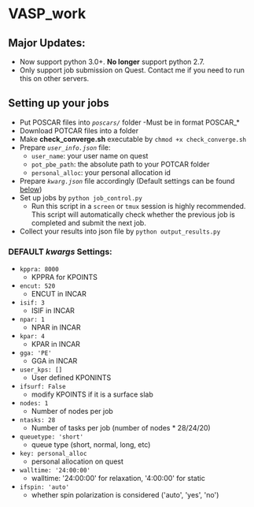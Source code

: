# VASP_work

## Major Updates:
- Now support python 3.0+. **No longer** support python 2.7.
- Only support job submission on Quest. Contact me if you need to run this on other servers.

## Setting up your jobs
- Put POSCAR files into *`poscars/`* folder
    -Must be in format POSCAR\_\*
- Download POTCAR files into a folder
- Make **check_converge.sh** executable by `chmod +x check_converge.sh`
- Prepare *`user_info.json`* file:
  - `user_name`: your user name on quest
  - `pot_pbe_path`: the absolute path to your POTCAR folder
  - `personal_alloc`: your personal allocation id
- Prepare *`kwarg.json`* file accordingly (Default settings can be found [below](https://github.com/mohanliu/VASP_work/blob/master/README.md#default-kwargs-settings)) 
- Set up jobs by `python job_control.py`
  - Run this script in a `screen` or `tmux` session is highly recommended. This script will automatically check whether the previous job is completed and submit the next job.
- Collect your results into json file by `python output_results.py`

### DEFAULT *kwargs* Settings:
- `kppra: 8000` 
    - KPPRA for KPOINTS
- `encut: 520`
    - ENCUT in INCAR
- `isif: 3`
    - ISIF in INCAR
- `npar: 1`
    - NPAR in INCAR
- `kpar: 4`
    - KPAR in INCAR
- `gga: 'PE'`
    - GGA in INCAR
- `user_kps: []`
    - User defined KPONINTS
- `ifsurf: False`
    - modify KPOINTS if it is a surface slab
- `nodes: 1`
    - Number of nodes per job
- `ntasks: 28`
    - Number of tasks per job (number of nodes * 28/24/20)
- `queuetype: 'short'`
    - queue type (short, normal, long, etc)
- `key: personal_alloc`
    - personal allocation on quest
- `walltime: '24:00:00'`
    - walltime: '24:00:00' for relaxation, '4:00:00' for static 
- `ifspin: 'auto'`
    - whether spin polarization is considered ('auto', 'yes', 'no')
